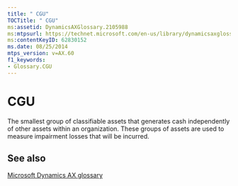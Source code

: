 ```yaml
---
title: " CGU"
TOCTitle: " CGU"
ms:assetid: DynamicsAXGlossary.2105988
ms:mtpsurl: https://technet.microsoft.com/en-us/library/dynamicsaxglossary.2105988(v=AX.60)
ms:contentKeyID: 62830152
ms.date: 08/25/2014
mtps_version: v=AX.60
f1_keywords:
- Glossary.CGU
---
```


# CGU

The smallest group of classifiable assets that generates cash independently of other assets within an organization. These groups of assets are used to measure impairment losses that will be incurred.

## See also

[Microsoft Dynamics AX glossary](glossary/microsoft-dynamics-ax-glossary.md)

  


